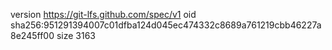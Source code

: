 version https://git-lfs.github.com/spec/v1
oid sha256:951291394007c01dfba124d045ec474332c8689a761219cbb46227a8e245ff00
size 3163

